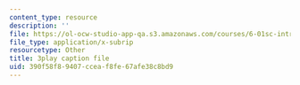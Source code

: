 ```yaml
---
content_type: resource
description: ''
file: https://ol-ocw-studio-app-qa.s3.amazonaws.com/courses/6-01sc-introduction-to-electrical-engineering-and-computer-science-i-spring-2011/390f58f89407cceaf8fe67afe38c8bd9_qGZy1CRoZdE.srt
file_type: application/x-subrip
resourcetype: Other
title: 3play caption file
uid: 390f58f8-9407-ccea-f8fe-67afe38c8bd9
---
```

